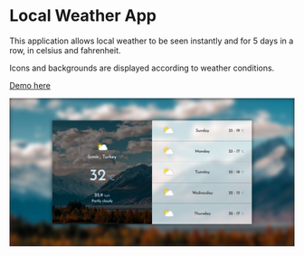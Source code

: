 # Local Weather App
This application allows local weather to be seen instantly and for 5 days in a row, in celsius and fahrenheit.

Icons and backgrounds are displayed according to weather conditions.

[Demo here](https://erenesto.github.io/local-weather-app/)

![The Design](/img/local-weather.jpg)

